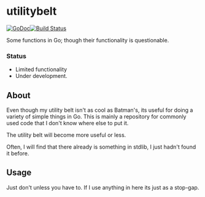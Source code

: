 utilitybelt
===========
[![GoDoc](https://godoc.org/github.com/mohae/utilitybelt?status.svg)](https://godoc.org/github.com/mohae/utilitybelt)[![Build Status](https://travis-ci.org/mohae/utilitybelt.png)](https://travis-ci.org/mohae/utilitybelt)

Some functions in Go; though their functionality is questionable.

### Status
* Limited functionality
* Under development.

## About
Even though my utility belt isn't as cool as Batman's, its useful for doing a variety of simple things in Go. This is mainly a repository for commonly used code that I don't know where else to put it.

The utility belt will become more useful or less.

Often, I will find that there already is something in stdlib, I just hadn't found it before.

## Usage
Just don't unless you have to. If I use anything in here its just as a stop-gap.
